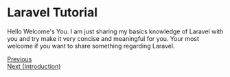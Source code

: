 # Laravel Tutorial 
Hello Welcome's You.
I am just sharing my basics knowledge of Laravel with you and try make it very concise and meaningful for you.
Your most welcome if you want to share something regarding Laravel.
<div>
	<span><a href ="#" >Previous</a></span>
	&nbsp;&nbsp;&nbsp;&nbsp;&nbsp;&nbsp;&nbsp;&nbsp;&nbsp;&nbsp;&nbsp;&nbsp;&nbsp;
	&nbsp;&nbsp;&nbsp;&nbsp;&nbsp;&nbsp;&nbsp;&nbsp;&nbsp;&nbsp;&nbsp;&nbsp;&nbsp;
	&nbsp;&nbsp;&nbsp;&nbsp;&nbsp;&nbsp;&nbsp;&nbsp;&nbsp;&nbsp;&nbsp;&nbsp;&nbsp;
	&nbsp;&nbsp;&nbsp;&nbsp;&nbsp;&nbsp;&nbsp;&nbsp;&nbsp;&nbsp;&nbsp;&nbsp;&nbsp;
    &nbsp;&nbsp;&nbsp;&nbsp;&nbsp;&nbsp;&nbsp;&nbsp;&nbsp;&nbsp;&nbsp;&nbsp;&nbsp;
	&nbsp;&nbsp;&nbsp;&nbsp;&nbsp;&nbsp;&nbsp;&nbsp;&nbsp;&nbsp;&nbsp;&nbsp;&nbsp;
	&nbsp;&nbsp;&nbsp;&nbsp;&nbsp;&nbsp;&nbsp;&nbsp;&nbsp;&nbsp;&nbsp;&nbsp;&nbsp;
	&nbsp;&nbsp;&nbsp;&nbsp;&nbsp;&nbsp;&nbsp;&nbsp;&nbsp;&nbsp;&nbsp;&nbsp;&nbsp;
	<span><a href ="https://github.com/satish-dev/laravel-basics/blob/master/documentation/Introduction.md" >Next (Introduction)</a> </span>
</div>
